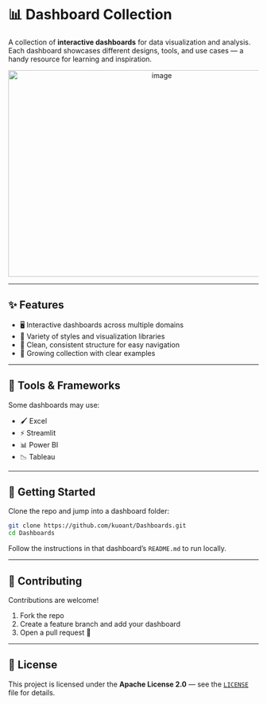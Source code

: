 # 📊 Dashboard Collection

A collection of **interactive dashboards** for data visualization and analysis.  
Each dashboard showcases different designs, tools, and use cases — a handy resource for learning and inspiration.

<p align="center">
  <img src="https://github.com/user-attachments/assets/bf22a061-621e-4ca1-8482-eeb4a9679eb4" alt="image" width="602" height="415">
</p>

---

## ✨ Features
- 🖥️ Interactive dashboards across multiple domains  
- 🎨 Variety of styles and visualization libraries  
- 📂 Clean, consistent structure for easy navigation  
- 🚀 Growing collection with clear examples


---

## 🔧 Tools & Frameworks
Some dashboards may use:
- 🖌️ Excel
- ⚡ Streamlit
- 📊 Power BI
- 📉 Tableau

---

## 🚀 Getting Started
Clone the repo and jump into a dashboard folder:
```bash
git clone https://github.com/kuoant/Dashboards.git
cd Dashboards
```

Follow the instructions in that dashboard’s `README.md` to run locally.

---

## 🤝 Contributing
Contributions are welcome!  
1. Fork the repo  
2. Create a feature branch and add your dashboard  
3. Open a pull request 🚀

---

## 📜 License
This project is licensed under the **Apache License 2.0** — see the [`LICENSE`](LICENSE) file for details.
